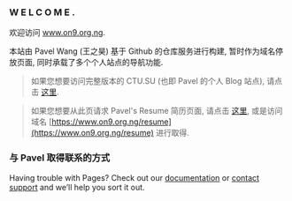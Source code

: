 ###       W E L C O M E .   
	
欢迎访问 www.on9.org.ng. 

本站由 Pavel Wang (王之昊) 基于 Github 的仓库服务进行构建, 暂时作为域名停放页面, 同时承载了多个个人站点的导航功能. 

> 如果您想要访问完整版本的 CTU.SU (也即 Pavel 的个人 Blog 站点), 请点击 [这里](https://ctu.su).


> 如果您想要从此页请求 Pavel's Resume 简历页面, 请点击 [这里](https://pavel.wang), 或是访问域名 [https://www.on9.org.ng/resume](https://www.on9.org.ng/resume) 进行取得.

### 与 Pavel 取得联系的方式

Having trouble with Pages? Check out our [documentation](https://help.github.com/categories/github-pages-basics/) or [contact support](https://github.com/contact) and we’ll help you sort it out.
